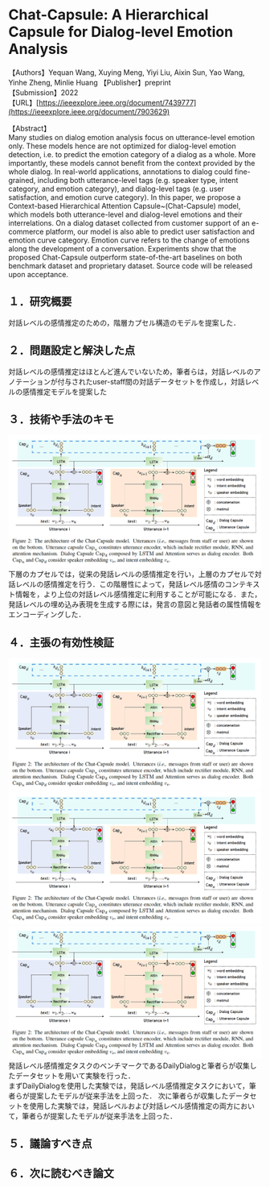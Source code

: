 # Chat-Capsule: A Hierarchical Capsule for Dialog-level Emotion Analysis

【Authors】Yequan Wang, Xuying Meng, Yiyi Liu, Aixin Sun, Yao Wang, Yinhe Zheng, Minlie Huang
【Publisher】preprint  
【Submission】2022   
【URL】[[https://ieeexplore.ieee.org/document/7439777](https://ieeexplore.ieee.org/document/7903629)  ](https://arxiv.org/abs/2203.12254)

【Abstract】  
Many studies on dialog emotion analysis focus on utterance-level emotion only. These models hence are not optimized for dialog-level emotion detection, i.e. to predict the emotion category of a dialog as a whole. More importantly, these models cannot benefit from the context provided by the whole dialog. In real-world applications, annotations to dialog could fine-grained, including both utterance-level tags (e.g. speaker type, intent category, and emotion category), and dialog-level tags (e.g. user satisfaction, and emotion curve category). In this paper, we propose a Context-based Hierarchical Attention Capsule~(Chat-Capsule) model, which models both utterance-level and dialog-level emotions and their interrelations. On a dialog dataset collected from customer support of an e-commerce platform, our model is also able to predict user satisfaction and emotion curve category. Emotion curve refers to the change of emotions along the development of a conversation. Experiments show that the proposed Chat-Capsule outperform state-of-the-art baselines on both benchmark dataset and proprietary dataset. Source code will be released upon acceptance.

## １．研究概要  
対話レベルの感情推定のための，階層カプセル構造のモデルを提案した．
## ２．問題設定と解決した点  
対話レベルの感情推定はほとんど進んでいないため，筆者らは，対話レベルのアノテーションが付与されたuser-staff間の対話データセットを作成し，対話レベルの感情推定モデルを提案した
## ３．技術や手法のキモ  
![Model](../image/Wang2022/1.png)
下層のカプセルでは，従来の発話レベルの感情推定を行い，上層のカプセルで対話レベルの感情推定を行う．この階層性によって，発話レベル感情のコンテキスト情報を，より上位の対話レベル感情推定に利用することが可能になる．また，発話レベルの埋め込み表現を生成する際には，発言の意図と発話者の属性情報をエンコーディングした．
## ４．主張の有効性検証  
![Result1](../image/Wang2022/1.png)
![Result2](../image/Wang2022/1.png)
![Result3](../image/Wang2022/1.png)
発話レベル感情推定タスクのベンチマークであるDailyDialogと筆者らが収集したデータセットを用いて実験を行った．  
まずDailyDialogを使用した実験では，発話レベル感情推定タスクにおいて，筆者らが提案したモデルが従来手法を上回った．
次に筆者らが収集したデータセットを使用した実験では，発話レベルおよび対話レベル感情推定の両方において，筆者らが提案したモデルが従来手法を上回った．
## ５．議論すべき点
## ６．次に読むべき論文
